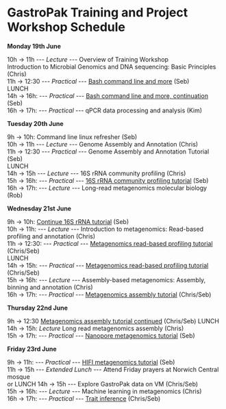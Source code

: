 # **GastroPak Training and Project Workshop Schedule**  

**Monday  19th June**

10h → 11h --- *Lecture* --- Overview of Training Workshop  
Introduction to Microbial Genomics and DNA sequencing: Basic Principles (Chris)  
11h → 12:30 --- *Practical* --- [Bash command line and more](https://github.com/Sebastien-Raguideau/GastroPak_Workshop/blob/main/Bash_cli_intro.md)  (Seb)  
LUNCH  
14h → 16h: --- *Practical* --- [Bash command line and more, continuation](https://github.com/Sebastien-Raguideau/GastroPak_Workshop/blob/main/Bash_cli_intro.md) (Seb)  
16h → 17h: --- *Practical* --- qPCR data processing and analysis (Kim)  

**Tuesday 20th June**

9h -> 10h: Command line linux refresher (Seb)  
10h → 11h --- *Lecture* --- Genome Assembly and Annotation (Chris)  
11h → 12:30 --- *Practical* --- Genome Assembly and Annotation Tutorial (Seb)  
LUNCH  
14h → 15h --- *Lecture* --- 16S rRNA community profiling (Chris)  
15h → 16h: --- *Practical* --- [16S rRNA community profiling tutorial](https://github.com/Sebastien-Raguideau/GastroPak_Workshop/blob/main/DADA2.md) (Seb)  
16h → 17h: --- *Lecture* --- Long-read metagenomics molecular biology (Rob)  

**Wednesday 21st June**  

9h -> 10h: [Continue 16S rRNA tutorial](https://github.com/Sebastien-Raguideau/GastroPak_Workshop/blob/main/DADA2.md) (Seb)  
10h → 11h: --- *Lecture* --- Introduction to metagenomics: Read-based profiling and annotation (Chris)  
11h → 12:30: --- *Practical* --- [Metagenomics read-based profiling tutorial](https://github.com/Sebastien-Raguideau/GastroPak_Workshop/blob/main/Read_based_analysis.md) (Chris/Seb)  
LUNCH  
14h → 15h: --- *Practical* --- [Metagenomics read-based profiling tutorial](https://github.com/Sebastien-Raguideau/GastroPak_Workshop/blob/main/Read_based_analysis.md) (Chris/Seb)  
15h → 16h: --- *Lecture* --- Assembly-based metagenomics: Assembly, binning and annotation (Chris)  
16h → 17h: --- *Practical* --- [Metagenomics assembly tutorial](https://github.com/Sebastien-Raguideau/GastroPak_Workshop/blob/main/Binning.md) (Chris/Seb)  

**Thursday 22nd June**  

9h → 12:30 [Metagenomics assembly tutorial continued](https://github.com/Sebastien-Raguideau/GastroPak_Workshop/blob/main/Binning.md) (Chris/Seb) 
LUNCH  
14h → 15h: *Lecture* Long read metagenomics assembly (Chris)  
15h → 17h: --- *Practical* --- [Nanopore metagenomics tutorial](https://github.com/Sebastien-Raguideau/GastroPak_Workshop/blob/main/Long_reads_ont.md) (Seb)  

**Friday 23rd June**  

9h → 11h: --- *Practical* --- [HIFI metagenomics tutorial](https://github.com/Sebastien-Raguideau/GastroPak_Workshop/blob/main/HiFi.md) (Seb)  
11h → 15h --- *Extended Lunch* --- Attend Friday prayers at Norwich Central mosque  
or 
LUNCH 
14h → 15h --- Explore GastroPak data on VM (Chris/Seb)  
15h → 16h: --- *Lecture* ---  Machine learning in metagenomics (Chris)  
16h → 17h: --- *Practical* --- [Trait inference](https://github.com/Sebastien-Raguideau/GastroPak_Workshop/blob/main/TraitInference.md) (Chris/Seb)    
